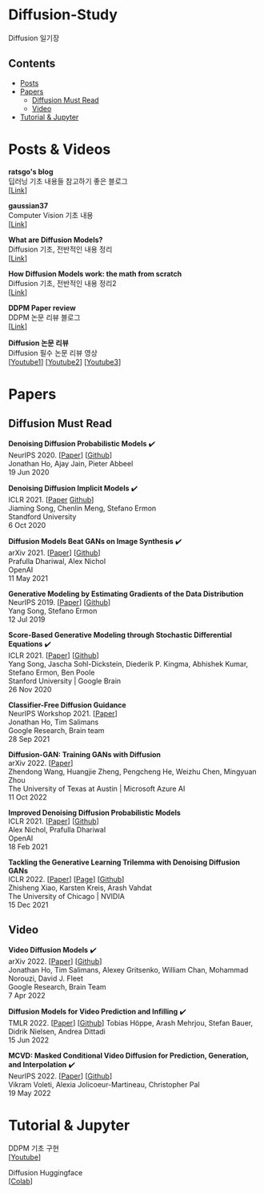 # Diffusion-Study
Diffusion 일기장


## Contents
- [Posts](#Posts)
- [Papers](#Papers)
  - [Diffusion Must Read](#Diffusion-Must-Read)
  - [Video](#Video)   
- [Tutorial & Jupyter](#Tutorial-&-Jupyter)

# Posts & Videos

**ratsgo's blog** \
딥러닝 기초 내용들 참고하기 좋은 블로그 \
[[Link](https://ratsgo.github.io/generative%20model/2018/01/27/VAE/)] 

**gaussian37** \
Computer Vision 기초 내용 \
[[Link](https://gaussian37.github.io/)] 

**What are Diffusion Models?** \
Diffusion 기초, 전반적인 내용 정리 \
[[Link](https://lilianweng.github.io/lil-log/2021/07/11/diffusion-models.html)] 

**How Diffusion Models work: the math from scratch** \
Diffusion 기초, 전반적인 내용 정리2 \
[[Link](https://theaisummer.com/diffusion-models/?fbclid=IwAR1BIeNHqa3NtC8SL0sKXHATHklJYphNH-8IGNoO3xZhSKM_GYcvrrQgB0o)] 

**DDPM Paper review** \
DDPM 논문 리뷰 블로그 \
[[Link](https://process-mining.tistory.com/188)] 

**Diffusion 논문 리뷰** \
Diffusion 필수 논문 리뷰 영상 \
[[Youtube1](https://youtu.be/jaPPALsUZo8)] 
[[Youtube2](https://youtu.be/KzrdkZUrbPk)]
[[Youtube3](https://youtu.be/Ec569AV6YD8)] 

# Papers
## Diffusion Must Read

**Denoising Diffusion Probabilistic Models** :heavy_check_mark: \
NeurIPS 2020. [[Paper](https://arxiv.org/abs/2006.11239)] [[Github](https://github.com/hojonathanho/diffusion)] \
Jonathan Ho, Ajay Jain, Pieter Abbeel \
19 Jun 2020

**Denoising Diffusion Implicit Models** :heavy_check_mark: \
ICLR 2021. [[Paper](https://arxiv.org/abs/2010.02502) [Github](https://github.com/ermongroup/ddim)] \
Jiaming Song, Chenlin Meng, Stefano Ermon \
Standford University \
6 Oct 2020

**Diffusion Models Beat GANs on Image Synthesis** :heavy_check_mark: \
arXiv 2021. [[Paper](https://arxiv.org/abs/2105.05233)] [[Github](https://github.com/openai/guided-diffusion)] \
Prafulla Dhariwal, Alex Nichol \
OpenAI \
11 May 2021

**Generative Modeling by Estimating Gradients of the Data Distribution** \
NeurIPS 2019. [[Paper](https://arxiv.org/abs/1907.05600)] [[Github](https://github.com/ermongroup/ncsn)] \
Yang Song, Stefano Ermon \
12 Jul 2019 

**Score-Based Generative Modeling through Stochastic Differential Equations** :heavy_check_mark: \
ICLR 2021. [[Paper](https://arxiv.org/abs/2011.13456)] [[Github](https://github.com/yang-song/score_sde)] \
Yang Song, Jascha Sohl-Dickstein, Diederik P. Kingma, Abhishek Kumar, Stefano Ermon, Ben Poole \
Stanford University | Google Brain \
26 Nov 2020

**Classifier-Free Diffusion Guidance** \
NeurIPS Workshop 2021. [[Paper](https://arxiv.org/abs/2207.12598)] \
Jonathan Ho, Tim Salimans \
Google Research, Brain team \
28 Sep 2021

**Diffusion-GAN: Training GANs with Diffusion** \
arXiv 2022. [[Paper](https://arxiv.org/abs/2206.02262)] \
Zhendong Wang, Huangjie Zheng, Pengcheng He, Weizhu Chen, Mingyuan Zhou \
The University of Texas at Austin | Microsoft Azure AI \
11 Oct 2022

**Improved Denoising Diffusion Probabilistic Models** \
ICLR 2021. [[Paper](https://arxiv.org/abs/2102.09672)] [[Github](https://github.com/openai/improved-diffusion)] \
Alex Nichol, Prafulla Dhariwal \
OpenAI \
18 Feb 2021

**Tackling the Generative Learning Trilemma with Denoising Diffusion GANs** \
ICLR 2022. [[Paper](https://arxiv.org/abs/2112.07804)] [[Page](https://nvlabs.github.io/denoising-diffusion-gan/)] [[Github](https://github.com/NVlabs/denoising-diffusion-gan)] \
Zhisheng Xiao, Karsten Kreis, Arash Vahdat \
The University of Chicago | NVIDIA \
15 Dec 2021

## Video

**Video Diffusion Models** :heavy_check_mark: \
arXiv 2022. [[Paper](https://arxiv.org/abs/2204.03458)] [[Github](https://github.com/lucidrains/video-diffusion-pytorch)]  \
Jonathan Ho, Tim Salimans, Alexey Gritsenko, William Chan, Mohammad Norouzi, David J. Fleet \
Google Research, Brain Team \
7 Apr 2022

**Diffusion Models for Video Prediction and Infilling** :heavy_check_mark: \
TMLR 2022. [[Paper](https://arxiv.org/abs/2206.07696)] [[Github](https://github.com/Tobi-r9/RaMViD)]
Tobias Höppe, Arash Mehrjou, Stefan Bauer, Didrik Nielsen, Andrea Dittadi \
15 Jun 2022

**MCVD: Masked Conditional Video Diffusion for Prediction, Generation, and Interpolation** :heavy_check_mark: \
NeurIPS 2022. [[Paper](https://arxiv.org/abs/2205.09853)] [[Github](https://github.com/voletiv/mcvd-pytorch)] \
Vikram Voleti, Alexia Jolicoeur-Martineau, Christopher Pal \
19 May 2022

# Tutorial & Jupyter

DDPM 기초 구현 \
[[Youtube](https://youtu.be/a4Yfz2FxXiY)]

Diffusion Huggingface \
[[Colab](https://colab.research.google.com/github/huggingface/notebooks/blob/main/diffusers/diffusers_intro.ipynb)]
